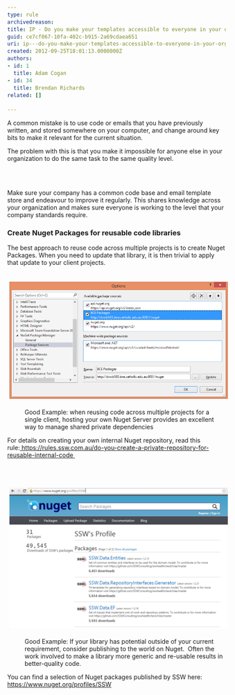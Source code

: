 ```yaml
---
type: rule
archivedreason: 
title: IP - Do you make your templates accessible to everyone in your organisation?
guid: ce7cf067-10fa-402c-b915-2a69cdaea651
uri: ip---do-you-make-your-templates-accessible-to-everyone-in-your-organisation
created: 2012-09-25T18:01:13.0000000Z
authors:
- id: 1
  title: Adam Cogan
- id: 34
  title: Brendan Richards
related: []

---
```



<p>​​​A common mistake is to use code or emails that you have previously written, and stored somewhere on your computer, and change around key bits to make it relevant for the current situation.<br></p>
                <p>The problem with this is that you make it impossible for anyone else in your organization to do the same task to the same quality level. </p>
<br><excerpt class='endintro'></excerpt><br>
<p>Make sure your company has a common code base and email template store and endeavour​ to improve it regularly. This shares knowledge across your organization and makes sure everyone is working to the level that your company standards require. </p><h3 class="ssw15-rteElement-H3">Create Nuget Packages for reusable code libraries</h3><p>The best approach to reuse code across multiple projects is to create Nuget Packages. When you need to update that library, it is then trivial to apply that update to your client projects.</p><p>​​<img src="BCE_Nuget_Server.png" alt="BCE_Nuget_Server.png" style="margin:5px;width:650px;" /><br></p><dd class="ssw15-rteElement-FigureGood">Good Example: when reusing code across multiple projects for a single client, hosting your own Nuget Server provides an excellent way to manage shared private dependencies</dd><p>For details on creating your own internal Nuget repository, read this rule:<a href="/_layouts/15/FIXUPREDIRECT.ASPX?WebId=3dfc0e07-e23a-4cbb-aac2-e778b71166a2&TermSetId=07da3ddf-0924-4cd2-a6d4-a4809ae20160&TermId=91a40442-d5ea-40a5-b442-33419f9fd369"> https://rules.ssw.com.au/do-you-create-a-private-repository-for-reusable-internal-code​ </a></p><p>​<br></p><p>​​<img src="SSW_nuget.png" alt="SSW_nuget.png" style="margin:5px;width:650px;" /><br></p><dd class="ssw15-rteElement-FigureGood">Good Example: If your library has potential outside of your current requirement, consider publishing to the world on Nuget.  Often the work involved to make a library more generic and re-usable results in better-quality code.</dd><p class="ssw15-rteElement-P">You can find a selection of Nuget packages published by SSW here:<br><a href="https://www.nuget.org/profiles/SSW">https://www.nuget.org/profiles/SSW​​</a><br></p><p class="ssw15-rteElement-P"><br></p><p class="ssw15-rteElement-P"><br></p>

            


